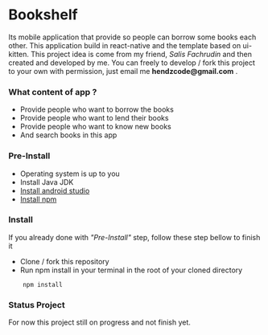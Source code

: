 # Bookshelf
Its mobile application that provide so people can borrow some books each other. This application build in react-native and the template based on ui-kitten. This project idea is come from my friend, _Salis Fachrudin_ and then created and developed by me. You can freely to develop / fork this project to your own with permission, just email me __hendzcode@gmail.com__ .

### __What content of app ?__
* Provide people who want to borrow the books
* Provide people who want to lend their books
* Provide people who want to know new books
* And search books in this app

### __Pre-Install__
* Operating system is up to you
* Install Java JDK
* [Install android studio](https://developer.android.com/studio/install)
* [Install npm](https://nodejs.org/en/download/)

### __Install__
If you already done with _"Pre-Install"_ step, follow these step bellow to finish it
* Clone / fork this repository
* Run npm install in your terminal in the root of your cloned directory
```
    npm install
```

### __Status Project__
For now this project still on progress and not finish yet.
